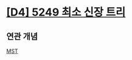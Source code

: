 # [[D4] 5249 최소 신장 트리](https://swexpertacademy.com/main/talk/solvingClub/problemView.do?solveclubId=AZCW2rDqGb4DFAUC&contestProbId=AYq0_Xd64XsDFAQI&probBoxId=AZHeTxzqncoDFAXd&type=USER&problemBoxTitle=%EA%B7%B8%EB%9E%98%ED%94%84+II&problemBoxCnt=3)

## 연관 개념
[MST](https://github.com/amazingchawon/TIL/blob/master/Algorithm/MST.md)